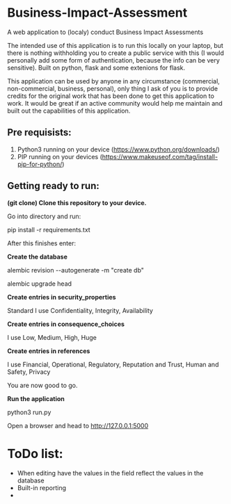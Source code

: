 # Business-Impact-Assessment
A web application to (localy) conduct Business Impact Assessments

The intended use of this application is to run this locally on your laptop, but there is nothing withholding you to create a public service with this (I would personally add some form of authentication, because the info can be very sensitive).
Built on python, flask and some extenions for flask.

This application can be used by anyone in any circumstance (commercial, non-commercial, business, personal), only thing I ask of you is to provide credits for the original work that has been done to get this application to work. It would be great if an active community would help me maintain and built out the capabilities of this application.

## Pre requisists:
 1. Python3 running on your device (https://www.python.org/downloads/)
 2. PIP running on your devices (https://www.makeuseof.com/tag/install-pip-for-python/)

 ## Getting ready to run:

 **(git clone) Clone this repository to your device.**
 
 Go into directory and run:
 
 pip install -r requirements.txt

 After this finishes enter:

 **Create the database**
 
 alembic revision --autogenerate -m "create db"
 
 
 alembic upgrade head
 
 **Create entries in security_properties**
 
 Standard I use Confidentiality, Integrity, Availability
 
 **Create entries in consequence_choices**
 
 I use Low, Medium, High, Huge
 
 **Create entries in references**
 
 I use Financial, Operational, Regulatory, Reputation and Trust, Human and Safety, Privacy
 
 
 You are now good to go.
 
**Run the application**

 python3 run.py

 Open a browser and head to http://127.0.0.1:5000


 # ToDo list:
 - When editing have the values in the field reflect the values in the database
 - Built-in reporting
 - 
